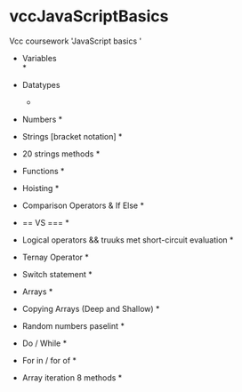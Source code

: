 # vccJavaScriptBasics
Vcc coursework 'JavaScript basics ' 


   * Variables   
        * 
        
   * Datatypes
       
        * 
   * Numbers
        * 
   * Strings [bracket notation]
        * 
   * 20 strings methods
        * 
   * Functions
        * 
   * Hoisting
        * 
   * Comparison Operators & If Else 
        * 
   * == VS === 
        * 
   * Logical operators && truuks met short-circuit evaluation
        * 
   * Ternay Operator
        * 
   * Switch statement 
        * 
   * Arrays
        * 
   * Copying Arrays (Deep and Shallow)
        * 
   * Random numbers paselint 
        * 
  * Do / While 
        *   
   * For in / for of 
        * 
 * Array iteration 8 methods
    * 
